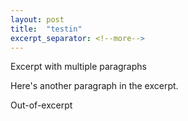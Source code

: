 ```yaml
---
layout: post
title:  "testin"
excerpt_separator: <!--more-->
---
```



Excerpt with multiple paragraphs

Here's another paragraph in the excerpt.
<!--more-->
Out-of-excerpt